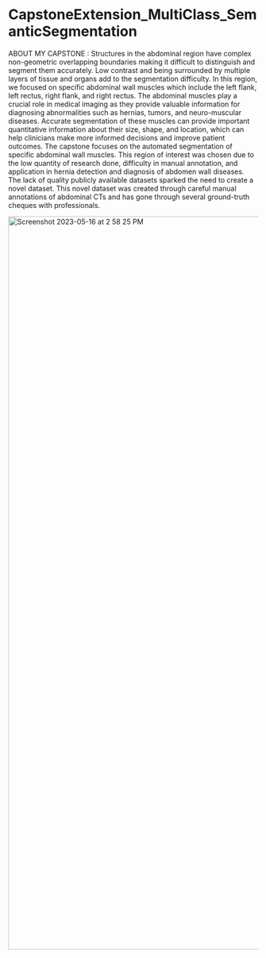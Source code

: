 # CapstoneExtension_MultiClass_SemanticSegmentation
ABOUT MY CAPSTONE :
Structures in the abdominal region have complex non-geometric overlapping boundaries making it difficult to distinguish and segment them accurately. Low contrast and being surrounded by multiple layers of tissue and organs add to the segmentation difficulty. In this region, we focused on specific abdominal wall muscles which include the left flank, left rectus, right flank, and right rectus.
The abdominal muscles play a crucial role in medical imaging as they provide valuable information for diagnosing abnormalities such as hernias, tumors, and neuro-muscular diseases. Accurate segmentation of these muscles can provide important quantitative information about their size, shape, and location, which can help clinicians make more informed decisions and improve patient outcomes.
The capstone focuses on the automated segmentation of specific abdominal wall muscles. This region of interest was chosen due to the low quantity of research done, difficulty in manual annotation, and application in hernia detection and diagnosis of abdomen wall diseases. The lack of quality publicly available datasets sparked the need to create a novel dataset. This novel dataset was created through careful manual annotations of abdominal CTs and has gone through several ground-truth cheques with professionals.


<img width="1478" alt="Screenshot 2023-05-16 at 2 58 25 PM" src="https://github.com/AnveshSK/CapstoneExtension_MultiClass_SemanticSegmentation/assets/54216044/a41c33fc-e481-4ff2-815d-5a3ccab1493a">
